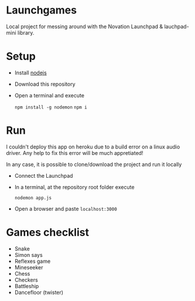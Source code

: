 # Launchgames

Local project for messing around with the Novation Launchpad & lauchpad-mini library.

# Setup

- Install [nodejs](https://nodejs.org/en/download/)

- Download this repository

- Open a terminal and execute

  ```npm install -g nodemon```
  ```npm i```

# Run

I couldn't deploy this app on heroku due to a build error on a linux audio driver. Any help to fix this error will be much appretiated!

In any case, it is possible to clone/download the project and run it locally

- Connect the Launchpad

- In a terminal, at the repository root folder execute

  ```nodemon app.js```

- Open a browser and paste `localhost:3000`


# Games checklist

- Snake
- Simon says
- Reflexes game
- Mineseeker
- Chess
- Checkers
- Battleship
- Dancefloor (twister)